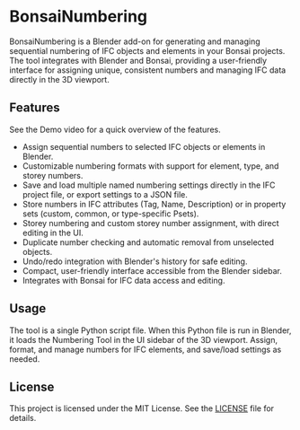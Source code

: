 # BonsaiNumbering
BonsaiNumbering is a Blender add-on for generating and managing sequential numbering of IFC objects and elements in your Bonsai projects. The tool integrates with Blender and Bonsai, providing a user-friendly interface for assigning unique, consistent numbers and managing IFC data directly in the 3D viewport.

## Features
See the Demo video for a quick overview of the features.
- Assign sequential numbers to selected IFC objects or elements in Blender.
- Customizable numbering formats with support for element, type, and storey numbers.
- Save and load multiple named numbering settings directly in the IFC project file, or export settings to a JSON file.
- Store numbers in IFC attributes (Tag, Name, Description) or in property sets (custom, common, or type-specific Psets).
- Storey numbering and custom storey number assignment, with direct editing in the UI.
- Duplicate number checking and automatic removal from unselected objects.
- Undo/redo integration with Blender's history for safe editing.
- Compact, user-friendly interface accessible from the Blender sidebar.
- Integrates with Bonsai for IFC data access and editing.

## Usage
The tool is a single Python script file. When this Python file is run in Blender, it loads the Numbering Tool in the UI sidebar of the 3D viewport. Assign, format, and manage numbers for IFC elements, and save/load settings as needed.

## License

This project is licensed under the MIT License. See the [LICENSE](LICENSE) file for details.
